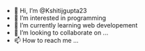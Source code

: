 - 👋 Hi, I’m @Kshitijgupta23
- 👀 I’m interested in programming
- 🌱 I’m currently learning web developement
- 💞️ I’m looking to collaborate on ...
- 📫 How to reach me ...

<!---
Kshitijgupta23/Kshitijgupta23 is a ✨ special ✨ repository because its `README.md` (this file) appears on your GitHub profile.
You can click the Preview link to take a look at your changes.
--->
